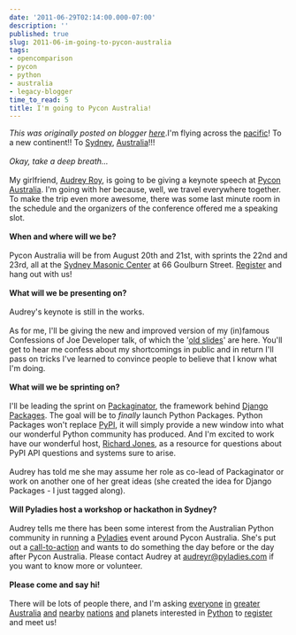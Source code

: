 ```yaml
---
date: '2011-06-29T02:14:00.000-07:00'
description: ''
published: true
slug: 2011-06-im-going-to-pycon-australia
tags:
- opencomparison
- pycon
- python
- australia
- legacy-blogger
time_to_read: 5
title: I'm going to Pycon Australia!
---
```


*This was originally posted on blogger [here](https://pydanny.blogspot.com/2011/06/im-going-to-pycon-australia.html)*.I'm flying across the <a href="http://en.wikipedia.org/wiki/Pacific">pacific</a>! To a new continent!! To <a href="http://en.wikipedia.org/wiki/Sydney">Sydney</a>, <a href="http://en.wikipedia.org/wiki/Australia">Australia</a>!!!<br /><br /><i>Okay, take a deep breath...</i><br /><br />My girlfriend, <a href="http://twitter.com/#!/audreyr">Audrey Roy</a>, is going to be giving a keynote speech at <a href="http://pycon-au.org/2011">Pycon Australia</a>. I'm going with her because, well, we travel everywhere together. To make the trip even more awesome, there was some last minute room in the schedule and the organizers of the conference offered me a speaking slot.<br /><br /><b>When and where will we be?</b><br /><br />Pycon Australia will be from August 20th and 21st, with sprints the 22nd and 23rd, all at the <a class="reference external" href="http://www.smc.au.com/">Sydney Masonic Center</a> at 66 Goulburn Street. <a href="http://www.pycon-au.org/2011/registration/">Register</a> and hang out with us!<br /><br /><b>What will we be presenting on?</b><br /><br />Audrey's keynote is still in the works.<br /><br />As for me, I'll be giving the new and improved version of my (in)famous Confessions of Joe Developer talk, of which the '<a href="http://www.slideshare.net/pydanny/confessions-of-a-joe-developer">old slides</a>' are here. You'll get to hear me confess about my shortcomings in public and in return I'll pass on tricks I've learned to convince people to believe that I know what I'm doing.<br /><br /><b>What will we be sprinting on?</b><br /><br />I'll be leading the sprint on <a href="http://packaginator.rtfd.org/">Packaginator</a>, the framework behind <a href="http://djangopackages.com/">Django Packages</a>. The goal will be to <i>finally</i> launch Python Packages. Python Packages won't replace <a href="http://pypi.python.org/pypi">PyPI</a>, it will simply provide a new window into what our wonderful Python community has produced. And I'm excited to work have our wonderful host,&nbsp;<a href="http://www.mechanicalcat.net/richard/log">Richard Jones</a>, as a resource for questions about PyPI API questions and systems sure to arise.<br /><br />Audrey has told me she may assume her role as co-lead of Packaginator or work on another one of her great ideas (she created the idea for Django Packages - I just tagged along).<br /><br /><b>Will Pyladies host a workshop or hackathon in Sydney?</b><br /><br />Audrey tells me there has been some interest from the Australian Python community in running a <a href="http://pyladies.com/">Pyladies</a> event around Pycon Australia. She's put out a <a href="http://audreyr.posterous.com/call-to-action-pyladies-seattle-sydney-au-wel">call-to-action</a> and wants to do something the day before or the day after Pycon Australia. Please contact Audrey at <a href="mailto:audreyr@pyladies.com">audreyr@pyladies.com</a>&nbsp;if you want to know more or volunteer.<br /><br /><b>Please come and say hi!</b><br /><br />There will be lots of people there, and I'm asking <a href="http://wiki.python.org/moin/MelbournePUG">everyone</a> <a href="http://trac.proams.org/index.fcgi/wiki/Pysig">in</a>&nbsp;<a href="http://www.sypy.org/">greater</a> <a href="https://sites.google.com/site/brisbanepy/">Australia</a> <a href="http://python.or.id/">and</a> <a href="http://www.nzpug.org/">nearby</a> <a href="http://www.nzzug.org/">nations</a> <a href="http://wiki.python.org/moin/LocalUserGroups#Asia">and</a> planets interested in <a href="http://python.org/">Python</a> to <a href="http://www.pycon-au.org/2011/registration/">register</a> and meet us!
